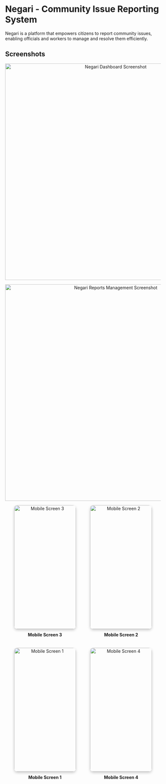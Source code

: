 # Negari - Community Issue Reporting System

Negari is a platform that empowers citizens to report community issues, enabling officials and workers to manage and resolve them efficiently.  


## Screenshots

<p align="center">
  <img src="https://github.com/user-attachments/assets/334b2606-a689-41b0-84b5-20c71058797e" alt="Negari Dashboard Screenshot" width="700" />
</p>

<p align="center">
  <img src="https://github.com/user-attachments/assets/b619908d-23ec-4644-9c3d-3cf8c545b9ff" alt="Negari Reports Management Screenshot" width="700" />
</p>
<div style="display: flex; flex-wrap: wrap; gap: 20px; justify-content: center;">

  <div style="flex: 0 0 45%; text-align: center;">
    <img width="200" height="400" alt="Mobile Screen 3" src="https://github.com/user-attachments/assets/359cd89b-098e-4eb9-b354-877f1e080e5e" style="border-radius: 10px; box-shadow: 0 4px 8px rgba(0,0,0,0.2);" />
    <p style="margin-top: 10px; font-weight: bold;">Mobile Screen 3</p>
  </div>

  <div style="flex: 0 0 45%; text-align: center;">
    <img width="200" height="400" alt="Mobile Screen 2" src="https://github.com/user-attachments/assets/43f9635b-4fd7-462e-b41e-00187eae95ea" style="border-radius: 10px; box-shadow: 0 4px 8px rgba(0,0,0,0.2);" />
    <p style="margin-top: 10px; font-weight: bold;">Mobile Screen 2</p>
  </div>

  <div style="flex: 0 0 45%; text-align: center;">
    <img width="200" height="400" alt="Mobile Screen 1" src="https://github.com/user-attachments/assets/a6e77b5d-2694-4512-a7bd-a893a74de42f" style="border-radius: 10px; box-shadow: 0 4px 8px rgba(0,0,0,0.2);" />
    <p style="margin-top: 10px; font-weight: bold;">Mobile Screen 1</p>
  </div>

  <div style="flex: 0 0 45%; text-align: center;">
    <img width="200" height="400" alt="Mobile Screen 4" src="https://github.com/user-attachments/assets/37ea33eb-e4a2-491d-937e-e8f39b56d58e" style="border-radius: 10px; box-shadow: 0 4px 8px rgba(0,0,0,0.2);" />
    <p style="margin-top: 10px; font-weight: bold;">Mobile Screen 4</p>
  </div>

</div>













